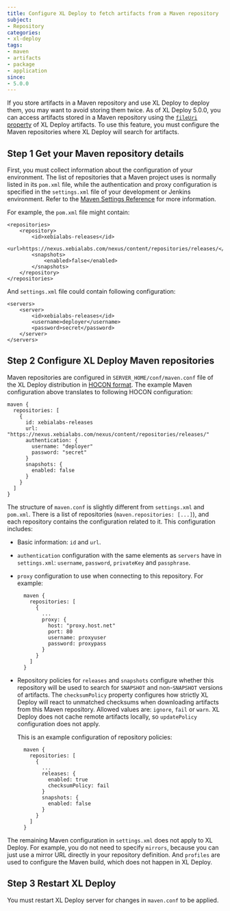 ```yaml
---
title: Configure XL Deploy to fetch artifacts from a Maven repository
subject:
- Repository
categories:
- xl-deploy
tags:
- maven
- artifacts
- package
- application
since:
- 5.0.0
---
```


If you store artifacts in a Maven repository and use XL Deploy to deploy them, you may want to avoid storing them twice. As of XL Deploy 5.0.0, you can access artifacts stored in a Maven repository using the [`fileUri` property](/xl-deploy/how-to/add-an-externally-stored-artifact-to-a-package.html) of XL Deploy artifacts. To use this feature, you must configure the Maven repositories where XL Deploy will search for artifacts.

## Step 1 Get your Maven repository details

First, you must collect information about the configuration of your environment. The list of repositories that a Maven project uses is normally listed in its `pom.xml` file, while the authentication and proxy configuration is specified in the `settings.xml` file of your development or Jenkins environment. Refer to the [Maven Settings Reference](https://maven.apache.org/settings.html) for more information.
 
For example, the `pom.xml` file might contain:
 
    <repositories>
        <repository>
            <id>xebialabs-releases</id>
            <url>https://nexus.xebialabs.com/nexus/content/repositories/releases/</url>
            <snapshots>
                <enabled>false</enabled>
            </snapshots>
        </repository>
    </repositories>

And `settings.xml` file could contain following configuration:

    <servers>
        <server>
            <id>xebialabs-releases</id>
            <username>deployer</username>
            <password>secret</password>
        </server>
    </servers>

## Step 2 Configure XL Deploy Maven repositories

Maven repositories are configured in `SERVER_HOME/conf/maven.conf` file of the XL Deploy distribution in [HOCON format](https://github.com/typesafehub/config/blob/master/HOCON.md). The example Maven configuration above translates to following HOCON configuration:

    maven {
      repositories: [
        {
          id: xebialabs-releases
          url: "https://nexus.xebialabs.com/nexus/content/repositories/releases/"
          authentication: {
            username: "deployer"
            password: "secret"
          }
          snapshots: {
            enabled: false
          }
        }
      ]
    }

The structure of `maven.conf` is slightly different from `settings.xml` and `pom.xml`. There is a list of repositories (`maven.repositories: [...]`), and each repository contains the configuration related to it. This configuration includes:
 
* Basic information: `id` and `url`.
* `authentication` configuration with the same elements as `servers` have in `settings.xml`: `username`, `password`, `privateKey` and `passphrase`.
* `proxy` configuration to use when connecting to this repository. For example:

		maven {
		  repositories: [
			{
			  ...
			  proxy: {
				host: "proxy.host.net"
				port: 80
				username: proxyuser
				password: proxypass
			  }
			}
		  ]
		}

* Repository policies for `releases` and `snapshots` configure whether this repository will be used to search for `SNAPSHOT` and non-`SNAPSHOT` versions of artifacts. The `checksumPolicy` property configures how strictly XL Deploy will react to unmatched checksums when downloading artifacts from this Maven repository. Allowed values are: `ignore`, `fail` or `warn`. XL Deploy does not cache remote artifacts locally, so `updatePolicy` configuration does not apply.

    This is an example configuration of repository policies:

		maven {
		  repositories: [
			{
			  ...
			  releases: {
				enabled: true
				checksumPolicy: fail
			  }
			  snapshots: {
				enabled: false
			  }
			}
		  ]
		}

The remaining Maven configuration in `settings.xml` does not apply to XL Deploy. For example, you do not need to specify `mirrors`, because you can just use a mirror URL directly in your repository definition. And `profiles` are used to configure the Maven build, which does not happen in XL Deploy.  

## Step 3 Restart XL Deploy

You must restart XL Deploy server for changes in `maven.conf` to be applied.
